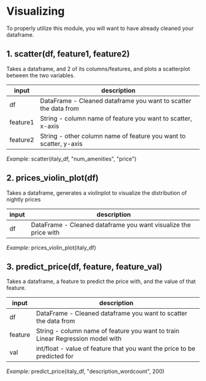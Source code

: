 # Visualizing
To properly utilize this module, you will want to have already cleaned your dataframe.



## 1. scatter(df, feature1, feature2)
Takes a dataframe, and 2 of its columns/features, and plots a scatterplot between the two variables.

| input    | description                                                       |
|----------|-------------------------------------------------------------------|
| df       | DataFrame - Cleaned dataframe you want to scatter the data from   |
| feature1 | String - column name of feature you want to scatter, x-axis       |
| feature2 | String - other column name of feature you want to scatter, y-axis |

*Example:* scatter(italy_df, "num_amenities", "price")



## 2. prices_violin_plot(df)
Takes a dataframe, generates a violinplot to visualize the distribution of nightly prices

| input    | description                                                     |
|----------|-----------------------------------------------------------------|
| df       | DataFrame - Cleaned dataframe you want visualize the price with |

*Example:* prices_violin_plot(italy_df)



## 3. predict_price(df, feature, feature_val)
Takes a dataframe, a feature to predict the price with, and the value of that feature.

| input   | description                                                                    |
|---------|--------------------------------------------------------------------------------|
| df      | DataFrame - Cleaned dataframe you want to scatter the data from                |
| feature | String - column name of feature you want to train Linear Regression model with |
| val     | int/float - value of feature that you want the price to be predicted for       |

*Example:* predict_price(italy_df, "description_wordcount", 200)